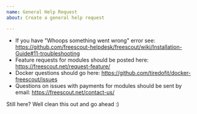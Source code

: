 ```yaml
---
name: General Help Request
about: Create a general help request

---
```


* If you have "Whoops something went wrong" error see: https://github.com/freescout-helpdesk/freescout/wiki/Installation-Guide#11-troubleshooting
* Feature requests for modules should be posted here: https://freescout.net/request-feature/
* Docker questions should go here: https://github.com/tiredofit/docker-freescout/issues
* Questions on issues with payments for modules should be sent by email: https://freescout.net/contact-us/

Still here? Well clean this out and go ahead :)